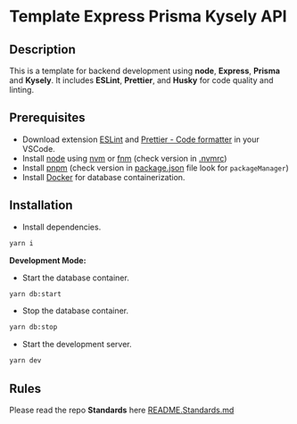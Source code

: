 # Template Express Prisma Kysely API

## Description

This is a template for backend development using **node**, **Express**, **Prisma** and **Kysely**. It includes **ESLint**, **Prettier**, and **Husky** for code quality and linting.

## Prerequisites

- Download extension [ESLint](https://marketplace.visualstudio.com/items?itemName=dbaeumer.vscode-eslint) and [Prettier - Code formatter](https://marketplace.visualstudio.com/items?itemName=esbenp.prettier-vscode) in your VSCode.
- Install [node](https://nodejs.org/en) using [nvm](https://github.com/nvm-sh/nvm) or [fnm](https://github.com/Schniz/fnm) (check version in [.nvmrc](./.nvmrc))
- Install [pnpm](https://pnpm.io/) (check version in [package.json](./package.json) file look for `packageManager`)
- Install [Docker](https://www.docker.com/) for database containerization.

## Installation

- Install dependencies.

```bash
yarn i
```

**Development Mode:**

- Start the database container.
```bash
yarn db:start
```

- Stop the database container.
```bash
yarn db:stop
```

- Start the development server.
```bash
yarn dev
```

## Rules

Please read the repo **Standards** here [README.Standards.md](./README.Standards.md)
